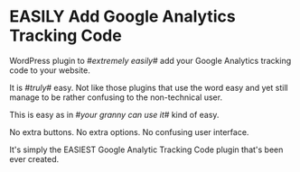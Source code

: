 # EASILY Add Google Analytics Tracking Code

WordPress plugin to #*extremely easily*# add your Google Analytics tracking code to your website.

It is #*truly*# easy. Not like those plugins that use the word easy and yet still manage to be rather confusing to the non-technical user.

This is easy as in #*your granny can use it*# kind of easy.

No extra buttons. No extra options. No confusing user interface.

It's simply the EASIEST Google Analytic Tracking Code plugin that's been ever created.

